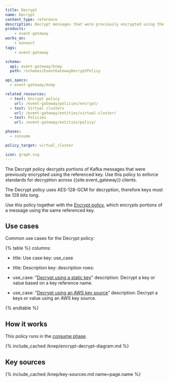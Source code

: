 ```yaml
---
title: Decrypt
name: Decrypt
content_type: reference
description: Decrypt messages that were previously encrypted using the referenced key
products:
    - event-gateway
works_on:
    - konnect
tags:
    - event-gateway

schema:
  api: event-gateway/knep
  path: /schemas/EventGatewayDecryptPolicy

api_specs:
  - event-gateway/knep

related_resources:
  - text: Encrypt policy
    url: /event-gateway/policies/encrypt/
  - text: Virtual clusters
    url: /event-gateway/entities/virtual-cluster/
  - text: Policies
    url: /event-gateway/entities/policy/

phases:
  - consume

policy_target: virtual_cluster

icon: graph.svg
---
```


The Decrypt policy decrypts portions of Kafka messages that were previously encrypted using the referenced key.
Use this policy to enforce standards for decryption across {{site.event_gateway}} clients.

The Decrypt policy uses AES-128-GCM for decryption, therefore keys must be 128 bits long.

Use this policy together with the [Encrypt policy](/event-gateway/policies/encrypt/), which encrypts portions of a message using the same referenced key.

## Use cases

Common use cases for the Decrypt policy:

<!--vale off-->
{% table %}
columns:
  - title: Use case
    key: use_case
  - title: Description
    key: description
rows:
  - use_case: "[Decrypt using a static key](/event-gateway/policies/decrypt/examples/decrypt-with-static-key/)"
    description: Decrypt a key or value based on a key reference name.

  - use_case: "[Decrypt using an AWS key source](/event-gateway/policies/decrypt/examples/decrypt-with-aws/)"
    description: Decrypt a keys or value using an AWS key source.

{% endtable %}
<!--vale on-->

## How it works

This policy runs in the [consume phase](/event-gateway/entities/policy/#phases).

{% include_cached /knep/encrypt-decrypt-diagram.md %}

## Key sources

{% include_cached /knep/key-sources.md name=page.name %}

